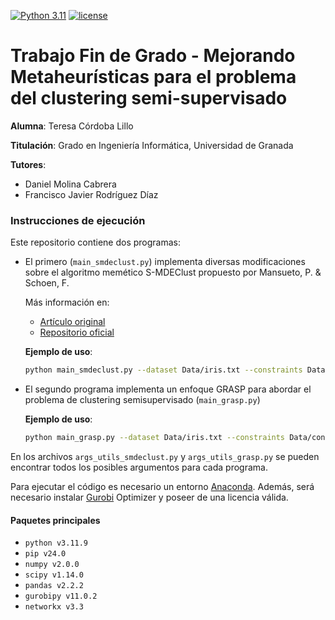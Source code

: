 [![Python 3.11](https://img.shields.io/badge/python-3.11-blue.svg)](https://www.python.org/downloads/release/python-3119/)
[![license](https://img.shields.io/badge/license-apache_2.0-orange.svg)](https://opensource.org/licenses/Apache-2.0)

# Trabajo Fin de Grado - Mejorando Metaheurísticas para el problema del clustering semi-supervisado

**Alumna**: Teresa Córdoba Lillo

**Titulación**: Grado en Ingeniería Informática, Universidad de Granada

**Tutores**:
- Daniel Molina Cabrera
- Francisco Javier Rodríguez Díaz


### Instrucciones de ejecución
Este repositorio contiene dos programas:
- El primero (```main_smdeclust.py```) implementa diversas modificaciones sobre el algoritmo memético S-MDEClust propuesto por Mansueto, P. & Schoen, F.

  Más información en:
  - [Artículo original](https://arxiv.org/abs/2403.04322)
  - [Repositorio oficial](https://github.com/pierlumanzu/s_mdeclust?tab=readme-ov-file)

  **Ejemplo de uso**:

  ```sh
  python main_smdeclust.py --dataset Data/iris.txt --constraints Data/constraint_sets/iris/ml_25_cl_25_0.json --P 20 --K 3 --assignment greedy_rand --crossover pbest_v1 --restart 3
  ```


- El segundo programa implementa un enfoque GRASP para abordar el problema de clustering semisupervisado (```main_grasp.py```)

  **Ejemplo de uso**:

  ```sh
  python main_grasp.py --dataset Data/iris.txt --constraints Data/constraint_sets/iris/ml_25_cl_25_0.json --P 20 --K 3 --assignment greedy --Nmax 3 --max_iter 30
  ```

En los archivos ```args_utils_smdeclust.py``` y ```args_utils_grasp.py``` se pueden encontrar todos los posibles argumentos para cada programa.

Para ejecutar el código es necesario un entorno [Anaconda](https://www.anaconda.com/). Además, será necesario instalar [Gurobi](https://www.gurobi.com/) Optimizer y poseer de una licencia válida.

#### Paquetes principales 

* ```python v3.11.9```
* ```pip v24.0```
* ```numpy v2.0.0```
* ```scipy v1.14.0```
* ```pandas v2.2.2```
* ```gurobipy v11.0.2```
* ```networkx v3.3```
